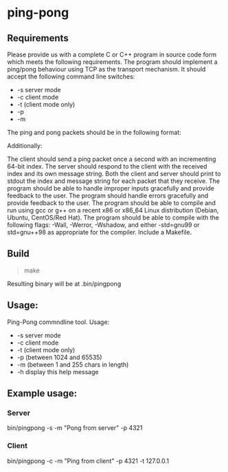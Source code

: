 # ping-pong

## Requirements

Please provide us with a complete C or C++ program in source code form which meets the following requirements.
The program should implement a ping/pong behaviour using TCP as the transport mechanism. It should accept the following command line switches:

 * -s server mode
 * -c client mode
 * -t <target host> (client mode only)
 * -p <port>
 * -m <message>

The ping and pong packets should be in the following format:
><index><message>

Additionally:

The client should send a ping packet once a second with an incrementing 64-bit index.
The server should respond to the client with the received index and its own message string. 
Both the client and server should print to stdout the index and message string for each packet that they receive.
The program should be able to handle improper inputs gracefully and provide feedback to the user.
The program should handle errors gracefully and provide feedback to the user.
The program should be able to compile and run using gcc or g++ on a recent x86 or x86_64 Linux distribution (Debian, Ubuntu, CentOS/Red Hat). 
The program should be able to compile with the following flags: -Wall, -Werror, -Wshadow, and either -std=gnu99 or std=gnu++98 as appropriate for the compiler.
Include a Makefile.

## Build

> make

Resulting binary will be at .bin/pingpong

## Usage:
Ping-Pong commndline tool. Usage:
 * -s server mode
 * -c client mode
 * -t <target host> (client mode only)
 * -p <port> (between 1024 and 65535)
 * -m <message> (between 1 and 255 chars in length)
 * -h display this help message

## Example usage:

### Server
bin/pingpong -s -m "Pong from server" -p 4321

### Client
bin/pingpong -c -m "Ping from client" -p 4321 -t 127.0.0.1

